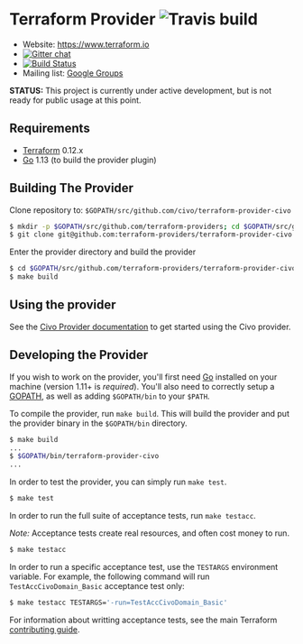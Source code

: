 Terraform Provider ![Travis build](https://travis-ci.org/civo/terraform-provider-civo.svg?branch=master)
==================

- Website: https://www.terraform.io
- [![Gitter chat](https://badges.gitter.im/hashicorp-terraform/Lobby.png)](https://gitter.im/hashicorp-terraform/Lobby)
- [![Build Status](https://github.com/civo/terraform-provider-civo/workflows/Go/badge.svg)](https://github.com/civo/terraform-provider-civo/actions)
- Mailing list: [Google Groups](http://groups.google.com/group/terraform-tool)

**STATUS:** This project is currently under active development, but is not ready for public usage at this point.

Requirements
------------

-   [Terraform](https://www.terraform.io/downloads.html) 0.12.x
-   [Go](https://golang.org/doc/install) 1.13 (to build the provider plugin)

Building The Provider
---------------------

Clone repository to: `$GOPATH/src/github.com/civo/terraform-provider-civo`

```sh
$ mkdir -p $GOPATH/src/github.com/terraform-providers; cd $GOPATH/src/github.com/terraform-providers
$ git clone git@github.com:terraform-providers/terraform-provider-civo
```

Enter the provider directory and build the provider

```sh
$ cd $GOPATH/src/github.com/terraform-providers/terraform-provider-civo
$ make build
```

Using the provider
----------------------

See the [Civo Provider documentation](https://www.terraform.io/docs/providers/civo/index.html) to get started using the Civo provider.

Developing the Provider
---------------------------

If you wish to work on the provider, you'll first need [Go](http://www.golang.org) installed on your machine (version 1.11+ is *required*). You'll also need to correctly setup a [GOPATH](http://golang.org/doc/code.html#GOPATH), as well as adding `$GOPATH/bin` to your `$PATH`.

To compile the provider, run `make build`. This will build the provider and put the provider binary in the `$GOPATH/bin` directory.

```sh
$ make build
...
$ $GOPATH/bin/terraform-provider-civo
...
```

In order to test the provider, you can simply run `make test`.

```sh
$ make test
```

In order to run the full suite of acceptance tests, run `make testacc`.

*Note:* Acceptance tests create real resources, and often cost money to run.

```sh
$ make testacc
```

In order to run a specific acceptance test, use the `TESTARGS` environment variable. For example, the following command will run `TestAccCivoDomain_Basic` acceptance test only:

```sh
$ make testacc TESTARGS='-run=TestAccCivoDomain_Basic'
```

For information about writting acceptance tests, see the main Terraform [contributing guide](https://github.com/hashicorp/terraform/blob/master/.github/CONTRIBUTING.md#writing-acceptance-tests).
